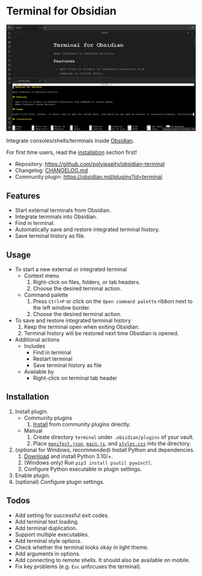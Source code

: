 # Terminal for Obsidian

![Trailer](assets/trailer.png)

Integrate consoles/shells/terminals inside [Obsidian](https://obsidian.md/).

For first time users, read the [installation](#installation) section first!

- Repository: https://github.com/polyipseity/obsidian-terminal
- Changelog: [CHANGELOG.md](CHANGELOG.md)
- Community plugin: https://obsidian.md/plugins?id=terminal

## Features

- Start external terminals from Obsidian.
- Integrate terminals into Obsidian.
- Find in terminal.
- Automatically save and restore integrated terminal history.
- Save terminal history as file.

## Usage

- To start a new external or integrated terminal
	- Context menu
		1. Right-click on files, folders, or tab headers.
		2. Choose the desired terminal action.
	- Command palette
		1. Press `Ctrl+P` or click on the `Open command palette` ribbon next to the left window border.
		2. Choose the desired terminal action.
- To save and restore integrated terminal history
	1. Keep the terminal open when exiting Obsidian.
	2. Terminal history will be restored next time Obsidian is opened.
- Additional actions
	- Includes
		- Find in terminal
		- Restart terminal
		- Save terminal history as file
	- Available by
		- Right-click on terminal tab header

## Installation

1. Install plugin.
	- Community plugins
		1. [Install](https://obsidian.md/plugins?id=terminal) from community plugins directly.
	- Manual
		1. Create directory `terminal` under `.obsidian/plugins` of your vault.
		2. Place [`manifest.json`](manifest.json), [`main.js`](main.js), and [`styles.css`](styles.css) into the directory.
2. (optional for Windows, recommended) Install Python and dependencies.
	1. [Download](https://www.python.org/downloads/) and install Python 3.10/+.
	2. (Windows only) Run `pip3 install psutil pywinctl`.
	3. Configure Python executable in plugin settings.
3. Enable plugin.
4. (optional) Configure plugin settings.

## Todos

- Add setting for successful exit codes.
- Add terminal text loading.
- Add terminal duplication.
- Support multiple executables.
- Add terminal style options.
- Check whether the terminal looks okay in light theme.
- Add arguments in options.
- Add connecting to remote shells. It should also be available on mobile.
- Fix key problems (e.g. `Esc` unfocuses the terminal).
